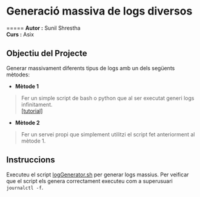 # Generació massiva de logs diversos 
=====
**Autor :** Sunil Shrestha  	
**Curs :** Asix 

## Objectiu del Projecte
Generar massivament diferents  tipus de logs amb un dels següents mètodes: 

* **Mètode 1**
> Fer un simple script de bash o python que al ser executat generi logs infinitament.  
  [[tutorial]](tutorial.md)

* **Mètode 2**    
> Fer un servei propi que simplement utilitzi el script fet anteriorment al mètode 1.


## Instruccions
Executeu el script [logGenerator.sh](logGenerator.sh) per generar logs massius.
Per veificar que el script els genera correctament executeu com a superusuari `journalctl -f`.
